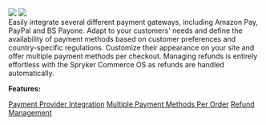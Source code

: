 <div class='feature-text'>
    <div class='feature-images'>
    <img class="light-mode" src="https://spryker.s3.eu-central-1.amazonaws.com/docs/Document+360/Capabilities+icons/light/payment.svg"/>
    <img class="dark-mode" src="https://spryker.s3.eu-central-1.amazonaws.com/docs/Document+360/Capabilities+icons/dark/payment.svg"/>
    </div>
    <div class="feature-text-wrap">
Easily integrate several different payment gateways, including Amazon Pay, PayPal and BS Payone. Adapt to your customers' needs and define the availability of payment methods based on customer preferences and country-specific regulations. Customize their appearance on your site and offer multiple payment methods per checkout. Managing refunds is entirely effortless with the Spryker Commerce OS as refunds are handled automatically.
  </div>
</div>

**Features:**
<div>
<a class="feature-link" href="https://documentation.spryker.com/v2/docs/payment-provider-integration">Payment Provider Integration</a>
<a class="feature-link" href="https://documentation.spryker.com/v2/docs/multiple-payment-methods-per-order">Multiple Payment Methods Per Order</a>
<a class="feature-link" href="https://documentation.spryker.com/v2/docs/refund-management">Refund Management</a>
</div>
